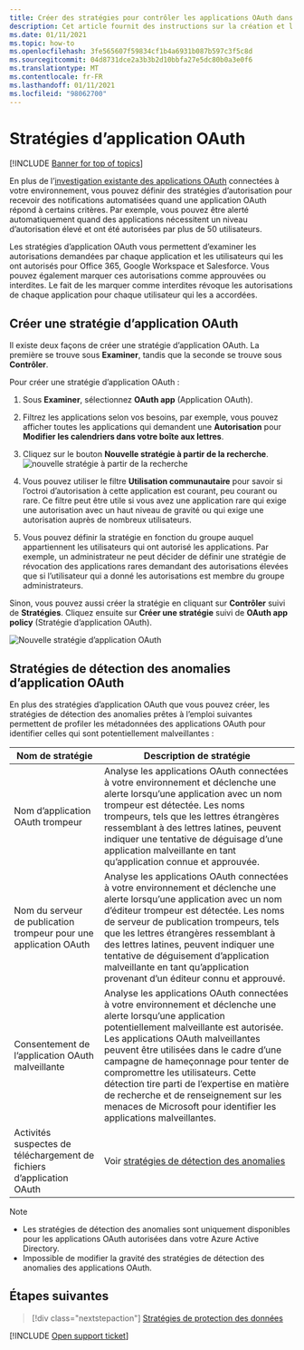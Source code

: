 ```yaml
---
title: Créer des stratégies pour contrôler les applications OAuth dans Cloud App Security
description: Cet article fournit des instructions sur la création et l’utilisation de stratégies d’autorisation d’application dans Microsoft Cloud App Security.
ms.date: 01/11/2021
ms.topic: how-to
ms.openlocfilehash: 3fe565607f59834cf1b4a6931b087b597c3f5c8d
ms.sourcegitcommit: 04d8731dce2a3b3b2d10bbfa27e5dc80b0a3e0f6
ms.translationtype: MT
ms.contentlocale: fr-FR
ms.lasthandoff: 01/11/2021
ms.locfileid: "98062700"
---
```

# <a name="oauth-app-policies"></a>Stratégies d’application OAuth

[!INCLUDE [Banner for top of topics](includes/banner.md)]

En plus de l’[investigation existante des applications OAuth](manage-app-permissions.md) connectées à votre environnement, vous pouvez définir des stratégies d’autorisation pour recevoir des notifications automatisées quand une application OAuth répond à certains critères. Par exemple, vous pouvez être alerté automatiquement quand des applications nécessitent un niveau d’autorisation élevé et ont été autorisées par plus de 50 utilisateurs.

Les stratégies d’application OAuth vous permettent d’examiner les autorisations demandées par chaque application et les utilisateurs qui les ont autorisés pour Office 365, Google Workspace et Salesforce. Vous pouvez également marquer ces autorisations comme approuvées ou interdites. Le fait de les marquer comme interdites révoque les autorisations de chaque application pour chaque utilisateur qui les a accordées.

## <a name="create-a-new-oauth-app-policy"></a>Créer une stratégie d’application OAuth

Il existe deux façons de créer une stratégie d’application OAuth. La première se trouve sous **Examiner**, tandis que la seconde se trouve sous **Contrôler**.

Pour créer une stratégie d’application OAuth :

1. Sous **Examiner**, sélectionnez **OAuth app** (Application OAuth).

1. Filtrez les applications selon vos besoins, par exemple, vous pouvez afficher toutes les applications qui demandent une **Autorisation** pour **Modifier les calendriers dans votre boîte aux lettres**.
1. Cliquez sur le bouton **Nouvelle stratégie à partir de la recherche**.
    ![nouvelle stratégie à partir de la recherche](media/app-permissions-filter.png)
1. Vous pouvez utiliser le filtre **Utilisation communautaire** pour savoir si l’octroi d’autorisation à cette application est courant, peu courant ou rare. Ce filtre peut être utile si vous avez une application rare qui exige une autorisation avec un haut niveau de gravité ou qui exige une autorisation auprès de nombreux utilisateurs.
1. Vous pouvez définir la stratégie en fonction du groupe auquel appartiennent les utilisateurs qui ont autorisé les applications. Par exemple, un administrateur ne peut décider de définir une stratégie de révocation des applications rares demandant des autorisations élevées que si l’utilisateur qui a donné les autorisations est membre du groupe administrateurs.

Sinon, vous pouvez aussi créer la stratégie en cliquant sur **Contrôler** suivi de **Stratégies**. Cliquez ensuite sur **Créer une stratégie** suivi de **OAuth app policy** (Stratégie d’application OAuth).

   ![Nouvelle stratégie d’application OAuth](media/app-permissions-policy.png)

## <a name="oauth-app-anomaly-detection-policies"></a>Stratégies de détection des anomalies d’application OAuth

En plus des stratégies d’application OAuth que vous pouvez créer, les stratégies de détection des anomalies prêtes à l’emploi suivantes permettent de profiler les métadonnées des applications OAuth pour identifier celles qui sont potentiellement malveillantes :

| Nom de stratégie | Description de stratégie |
| --- | --- |
| Nom d’application OAuth trompeur | Analyse les applications OAuth connectées à votre environnement et déclenche une alerte lorsqu’une application avec un nom trompeur est détectée. Les noms trompeurs, tels que les lettres étrangères ressemblant à des lettres latines, peuvent indiquer une tentative de déguisage d’une application malveillante en tant qu’application connue et approuvée. |
| Nom du serveur de publication trompeur pour une application OAuth | Analyse les applications OAuth connectées à votre environnement et déclenche une alerte lorsqu’une application avec un nom d’éditeur trompeur est détectée. Les noms de serveur de publication trompeurs, tels que les lettres étrangères ressemblant à des lettres latines, peuvent indiquer une tentative de déguisement d’application malveillante en tant qu’application provenant d’un éditeur connu et approuvé. |
| Consentement de l’application OAuth malveillante | Analyse les applications OAuth connectées à votre environnement et déclenche une alerte lorsqu’une application potentiellement malveillante est autorisée. Les applications OAuth malveillantes peuvent être utilisées dans le cadre d’une campagne de hameçonnage pour tenter de compromettre les utilisateurs. Cette détection tire parti de l’expertise en matière de recherche et de renseignement sur les menaces de Microsoft pour identifier les applications malveillantes. |
| Activités suspectes de téléchargement de fichiers d’application OAuth | Voir [stratégies de détection des anomalies](anomaly-detection-policy.md#suspicious-oauth-app-file-download-activities) |

<!--
| OAuth apps authorized by external users | Scans OAuth apps connected to your environment and triggers an alert when an app was authorized by an external user. |
| OAuth apps with high permissions and rare community use – Google | Scans OAuth apps connected to your environment and triggers an alert for apps with high permissions and rare community use in Google. |
| OAuth apps with high permissions and rare community use – Office | Scans OAuth apps connected to your environment and triggers an alert for apps with high permissions and rare community use in Office. |
| OAuth apps with rare community use - Salesforce | Scans OAuth apps connected to your environment and triggers an alert for apps with rare community use in Salesforce. |
-->

> [!NOTE]
>
> - Les stratégies de détection des anomalies sont uniquement disponibles pour les applications OAuth autorisées dans votre Azure Active Directory.
> - Impossible de modifier la gravité des stratégies de détection des anomalies des applications OAuth.

## <a name="next-steps"></a>Étapes suivantes

> [!div class="nextstepaction"]
> [Stratégies de protection des données](data-protection-policies.md)

[!INCLUDE [Open support ticket](includes/support.md)]
